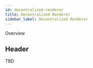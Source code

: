 ```yaml
---
id: decentralized-renderer
title: Decentralized Renderer
sidebar_label: Decentralized Renderer
---
```


Overview

## Header

TBD
